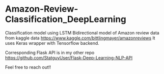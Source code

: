 # Amazon-Review-Classification_DeepLearning
Classification model using LSTM Bidirectional model of Amazon review data from kaggle data https://www.kaggle.com/bittlingmayer/amazonreviews
It uses Keras wrapper with Tensorflow backend.

Corresponding Flask API is in my other repo https://github.com/StatguyUser/Flask-Deep-Learning-NLP-API

Feel free to reach out!!
